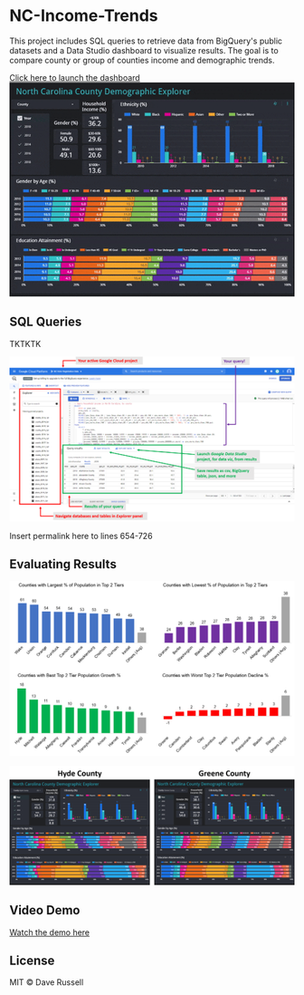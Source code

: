 # NC-Income-Trends
This project includes SQL queries to retrieve data from BigQuery's public datasets and a Data Studio dashboard to visualize results. The goal is to compare county or group of counties income and demographic trends.

[Click here to launch the dashboard](https://datastudio.google.com/u/0/reporting/fa3cd195-27dd-4c64-a36f-5c16c17effe2)
![dashboard_gif](https://github.com/drussel4/NC-Income-Trends/blob/main/img/dashboard_gif.gif?raw=true)

## SQL Queries
TKTKTK

![bigquery_navigation](https://github.com/drussel4/NC-Income-Trends/blob/main/img/bigquery_navigation.png?raw=true)

Insert permalink here to lines 654-726

## Evaluating Results

![income_trends_graphs](https://github.com/drussel4/NC-Income-Trends/blob/main/img/income_trends_graphs.png?raw=true)

![hyde_vs_greene_counties](https://github.com/drussel4/NC-Income-Trends/blob/main/img/hyde_vs_greene_counties.png?raw=true)

## Video Demo

[Watch the demo here](https://youtu.be/fWxivjXf82s)

## License

MIT © Dave Russell

